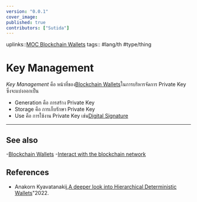 ```yaml
---
version: "0.0.1"
cover_image:
published: true
contributors: ["Sutida"]
---
```

uplinks::[MOC Blockchain Wallets](./MOC%20Blockchai%20Wallets.md)
tags:: #lang/th #type/thing

# Key Management
 *Key Management* คือ หน้าที่ของ[Blockchain Wallets](./Blockchain%20Wallets.md)ในการบริหารจัดการ Private Key ซึ่งจะแบ่งออกเป็น 
- Generation คือ การสร้าง Private Key
- Storage คือ การเก็บรักษา Private Key
- Use คือ การใช้งาน Private Key เช่น[Digital Signature](./Digital%20Signature.md)
---
## See also
-[Blockchain Wallets](./Blockchain%20Wallets.md)
-[Interact with the blockchain network](./Interact%20with%20the%20blockchain%20network.md)
## References
- Anakorn Kyavatanakij,[A deeper look into Hierarchical Deterministic Wallets](./A%20deeper%20look%20into%20Hierarchical%20Deterministic%20Wallets.md)"2022.
